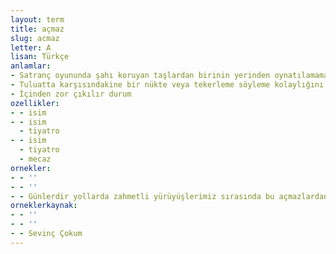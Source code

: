 ```yaml
---
layout: term
title: açmaz
slug: acmaz
letter: A
lisan: Türkçe
anlamlar:
- Satranç oyununda şahı koruyan taşlardan birinin yerinden oynatılamaması durumu
- Tuluatta karşısındakine bir nükte veya tekerleme söyleme kolaylığını veren söz
- İçinden zor çıkılır durum
ozellikler:
- - isim
- - isim
  - tiyatro
- - isim
  - tiyatro
  - mecaz
ornekler:
- - ''
- - ''
- - Günlerdir yollarda zahmetli yürüyüşlerimiz sırasında bu açmazlardan uzaktım.
orneklerkaynak:
- - ''
- - ''
- - Sevinç Çokum
---
```

